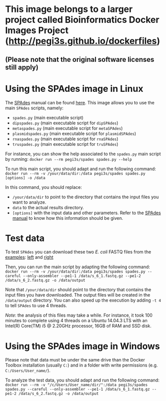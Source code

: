 # This image belongs to a larger project called Bioinformatics Docker Images Project (http://pegi3s.github.io/dockerfiles)
## (Please note that the original software licenses still apply)

# Using the SPAdes image in Linux

The [SPAdes](http://cab.spbu.ru/software/spades/) manual can be found [here](http://spades.bioinf.spbau.ru/release3.11.1/manual.html). This image allows you to use the main `SPAdes` scripts, namely:
- `spades.py` (main executable script)
- `dipspades.py` (main executable script for `dipSPAdes`)
- `metaspades.py` (main executable script for `metaSPAdes`)
- `plasmidspades.py` (main executable script for `plasmidSPAdes`)
- `rnaspades.py` (main executable script for `rnaSPAdes`)
- `truspades.py` (main executable script for `truSPAdes`)

For instance, you can show the help associated to the `spades.py` main script by running: `docker run --rm pegi3s/spades spades.py --help`

To run this main script, you should adapt and run the following command: `docker run --rm -v /your/data/dir:/data pegi3s/spades spades.py [options] -o /data`

In this command, you should replace:
- `/your/data/dir` to point to the directory that contains the input files you want to analyze.
- `data` to the actual results directory.
- `[options]` with the input data and other parameters. Refer to the [SPAdes manual](http://spades.bioinf.spbau.ru/release3.11.1/manual.html#sec3.2) to know how this information should be given.

# Test data

To test `SPAdes` you can download these two *E. coli* FASTQ files from the [examples](http://cab.spbu.ru/software/spades/#examples): [left](http://spades.bioinf.spbau.ru/spades_test_datasets/ecoli_mc/s_6_1.fastq.gz) and [right](http://spades.bioinf.spbau.ru/spades_test_datasets/ecoli_mc/s_6_2.fastq.gz)

Then, you can run the main script by adapting the following command: `docker run --rm -v /your/data/dir:/data pegi3s/spades spades.py --careful --only-assembler --pe1-1 /data/s_6_1.fastq.gz --pe1-2 /data/s_6_2.fastq.gz -o /data/output`

Note that `/your/data/dir` should point to the directory that contains the input files you have downloaded. The output files will be created in the `/data/output` directory.  You can also speed up the execution by adding `-t 4` to tell `SPAdes` to use 4 threads.

*Note*: the analysis of this files may take a while. For instance, it took 100 minutes to complete using 4 threads on a Ubuntu 14.04.3 LTS with an Intel(R) Core(TM) i5 @ 2.20GHz processor, 16GB of RAM and SSD disk.

# Using the SPAdes image in Windows

Please note that data must be under the same drive than the Docker Toolbox installation (usually `C:`) and in a folder with write permissions (e.g. `C:/Users/User_name/`).

To analyze the test data, you should adapt and run the following command: `docker run --rm -v "/c/Users/User_name/dir/":/data pegi3s/spades spades.py --careful --only-assembler --pe1-1 /data/s_6_1.fastq.gz --pe1-2 /data/s_6_2.fastq.gz -o /data/output`

